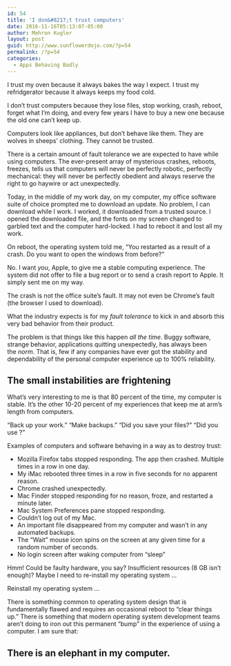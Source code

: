 ```yaml
---
id: 54
title: 'I don&#8217;t trust computers'
date: 2016-11-16T05:13:07-05:00
author: Mehron Kugler
layout: post
guid: http://www.sunflowerdojo.com/?p=54
permalink: /?p=54
categories:
  - Apps Behaving Badly
---
```

I trust my oven because it always bakes the way I expect. I trust my refridgerator because it always keeps my food cold.

I don&#8217;t trust computers because they lose files, stop working, crash, reboot, forget what I&#8217;m doing, and every few years I have to buy a new one because the old one can&#8217;t keep up.

Computers look like appliances, but don&#8217;t behave like them. They are wolves in sheeps&#8217; clothing. They cannot be trusted.

<!--more-->

There is a certain amount of fault tolerance we are expected to have while using computers. The ever-present array of mysterious crashes, reboots, freezes, tells us that computers will never be perfectly robotic, perfectly mechanical: they will never be perfectly obedient and always reserve the right to go haywire or act unexpectedly.

Today, in the middle of my work day, on my computer, my office software suite of choice prompted me to download an update. No problem, I can download while I work. I worked, it downloaded from a trusted source. I opened the downloaded file, and the fonts on my screen changed to garbled text and the computer hard-locked. I had to reboot it and lost all my work.

On reboot, the operating system told me, &#8220;You restarted as a result of a crash. Do you want to open the windows from before?&#8221;

No. I want _you_, Apple, to give me a stable computing experience. The system did not offer to file a bug report or to send a crash report to Apple. It simply sent me on my way.

The crash is not the office suite&#8217;s fault. It may not even be Chrome&#8217;s fault (the browser I used to download).

What the industry expects is for my _fault tolerance_ to kick in and absorb this very bad behavior from their product.

The problem is that things like this happen _all the time_. Buggy software, strange behavior, applications quitting unexpectedly, has always been the _norm_. That is, few if any companies have ever got the stability and dependability of the personal computer experience up to 100% reliability.

## The small instabilities are frightening

What&#8217;s very interesting to me is that 80 percent of the time, my computer is stable. It&#8217;s the other 10-20 percent of my experiences that keep me at arm&#8217;s length from computers.

&#8220;Back up your work.&#8221; &#8220;Make backups.&#8221; &#8220;Did you save your files?&#8221; &#8220;Did you use <name of cloud file storage service here>?&#8221;

Examples of computers and software behaving in a way as to destroy trust:

  * Mozilla Firefox tabs stopped responding. The app then crashed. Multiple times in a row in one day.
  * My iMac rebooted three times in a row in five seconds for no apparent reason.
  * Chrome crashed unexpectedly.
  * Mac Finder stopped responding for no reason, froze, and restarted a minute later.
  * Mac System Preferences pane stopped responding.
  * Couldn&#8217;t log out of my Mac.
  * An important file disappeared from my computer and wasn&#8217;t in any automated backups.
  * The &#8220;Wait&#8221; mouse icon spins on the screen at any given time for a random number of seconds.
  * No login screen after waking computer from &#8220;sleep&#8221;

Hmm! Could be faulty hardware, you say? Insufficient resources (8 GB isn&#8217;t enough)? Maybe I need to re-install my operating system &#8230;

Reinstall my operating system &#8230;

There is something common to operating system design that is fundamentally flawed and requires an occasional reboot to &#8220;clear things up.&#8221; There is something that modern operating system development teams aren&#8217;t doing to iron out this permanent &#8220;bump&#8221; in the experience of using a computer. I am sure that:

## There is an elephant in my computer.

&nbsp;

&nbsp;